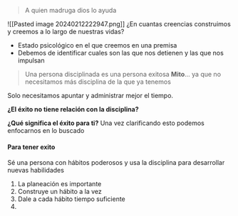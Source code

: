 > A quien madruga dios lo ayuda

![[Pasted image 20240212222947.png]]
¿En cuantas creencias construimos y creemos a lo largo de nuestras vidas?
- Estado psicológico en el que creemos en una premisa
- Debemos de identificar cuales son las que nos detienen y las que nos impulsan

> Una persona disciplinada es una persona exitosa
**Mito**... ya que no necesitamos más disciplina de la que ya tenemos

Solo necesitamos apuntar y administrar mejor el tiempo.

**¿El éxito no tiene relación con la disciplina?**

**¿Qué significa el éxito para ti?**
Una vez clarificando esto podemos enfocarnos en lo buscado

#### Para tener exito
Sé una persona con hábitos poderosos y usa la disciplina para desarrollar nuevas habilidades

1. La planeación es importante
2. Construye un hábito a la vez
3. Dale a cada hábito tiempo suficiente
4. 

